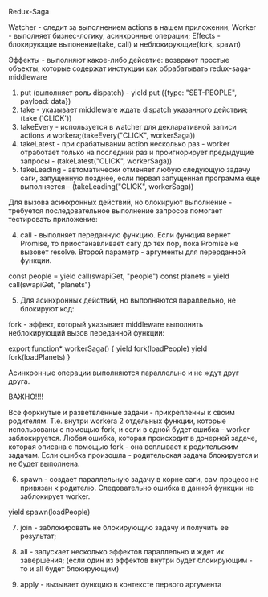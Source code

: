 Redux-Saga

Watcher - следит за выполнением actions в нашем приложении;
Worker - выполняет бизнес-логику, асинхронные операции;
Effects - блокирующие выпонение(take, call) и неблокирующие(fork, spawn)

Эффекты - выполняют какое-либо дейсвтие: возврают простые объекты, которые содержат инстукции как обрабатывать redux-saga-middleware
1) put (выполняет роль dispatch) - yield put ({type: "SET-PEOPLE", payload: data})
2) take - указывает middleware ждать dispatch указанного действия; (take ('CLICK'))
3) takeEvery - используется в watcher для декларативной записи actions и workera;(takeEvery("CLICK", workerSaga))
4) takeLatest - при срабатывании action несколько раз - worker отработает только на последний раз и проигнорирует предыдущие запросы - (takeLatest("CLICK", workerSaga))
5) takeLeading - автоматически отменяет любую следующую задачу саги, запущенную позднее, если первая запущенная программа еще выполняется - (takeLeading("CLICK", workerSaga))


Для вызова асинхронных действий, но блокируют выполнение - требуется последовательное выполнение запросов помогает тестировать приложение: 

4) call - выполняет переданную функцию. Если функция вернет Promise, то приостанавливает сагу до тех пор, пока Promise не вызовет resolve. Второй параметр - аргументы для перерданной функции.

const people = yield call(swapiGet, "people")
const planets = yield call(swapiGet, "planets")


5) Для асинхронных действий, но выполняются параллельно, не блокируют код:

fork - эффект, который указывает middleware выполнить неблокирующий вызов переданной функции:

export function* workerSaga() {
  yield fork(loadPeople)
  yield fork(loadPlanets)
}

Асинхронные операции выполняются параллельно и не ждут друг друга.

ВАЖНО!!!! 

Все форкнутые и разветвленные задачи -  прикрепленны к своим родителям.
Т.е. внутри workera 2 отдельных функции, которые использованы с помощью fork, и если в одной будет ошибка - worker заблокируется.
Любая ошибка, которая происходит в дочерней задаче, которая описана с помощью fork - она всплывает к родительским задачам.
Если ошибка произошла - родительская задача блокируется и не будет выполнена.

6) spawn - создает параллельную задачу в корне саги, сам процесс не привязан к родителю. Следовательно ошибка в данной функции не заблокирует worker.

yield spawn(loadPeople)


7) join - заблокировать не блокирующую задачу и получить ее результат;

8) all - запускает несколько эффектов параллельно и ждет их завершения;
   (если один из эффектов внутри будет блокирующим - то и all будет блокирующим)

9) apply - вызывает функцию в контексте первого аргумента